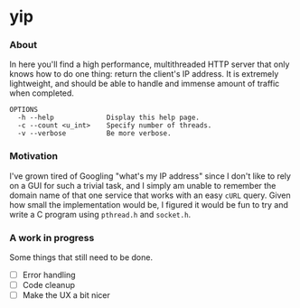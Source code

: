 # yip

### About

In here you'll find a high performance, multithreaded HTTP server that only knows how to do one thing: return the client's IP address. It is extremely lightweight, and should be able to handle and immense amount of traffic when completed.

```
OPTIONS
  -h --help             Display this help page.
  -c --count <u_int>    Specify number of threads.
  -v --verbose          Be more verbose.
```

### Motivation

I've grown tired of Googling "what's my IP address" since I don't like to rely on a GUI for such a trivial task, and I simply am unable to remember the domain name of that one service that works with an easy `cURL` query. Given how small the implementation would be, I figured it would be fun to try and write a C program using `pthread.h` and `socket.h`.

### A work in progress

Some things that still need to be done.

- [ ] Error handling
- [ ] Code cleanup
- [ ] Make the UX a bit nicer
